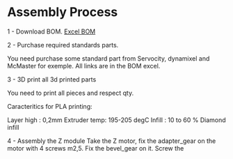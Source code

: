 # Assembly Process



1 - Download BOM.
	[Excel BOM](https://github.com/gene2302/3-axis-ROS-sensor-head/blob/master/Hardware/BOM/BOM.xlsx)

2 - Purchase required standards parts.

You need purchase some standard part from Servocity, dynamixel and McMaster for exemple. All links are in the BOM excel.

3 - 3D print all 3d printed parts

You need to print all pieces and respect qty. 

Caracteritics for PLA printing:

Layer high : 0,2mm
Extruder temp: 195-205 degC
Infill : 10 to 60 % Diamond infill

4 - Assembly the Z module
Take the Z motor, fix the adapter_gear on the motor with 4 screws m2,5.
Fix the bevel_gear on it. Screw the 




<!--stackedit_data:
eyJoaXN0b3J5IjpbMTc4ODc5NzQwMywxOTIxOTM0NDQ3LC01NT
QwNjQ2MDYsLTM0NTY0MzM0NCwxMTIwMDU1OTldfQ==
-->